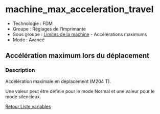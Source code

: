 # machine_max_acceleration_travel

* Technologie : FDM
* Groupe : Réglages de l’Imprimante
* Sous groupe : [Limites de la machine](../printer_settings/printer_settings.md#limites-de-la-machine) - Accélérations maximums
* Mode : Avancé

## Accélération maximum lors du déplacement

### Description

Accélération maximale en déplacement (M204 T).

Une valeur peut être définie pour le mode Normal et une valeur pour le mode silencieux.


[Retour Liste variables](variable_list.md)